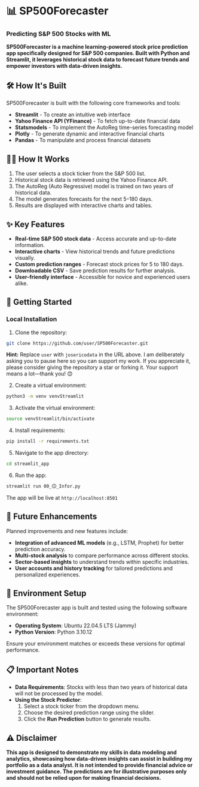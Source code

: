 # 📊 **SP500Forecaster**
### **Predicting S&P 500 Stocks with ML**

**SP500Forecaster is a machine learning-powered stock price prediction app specifically designed for S&P 500 companies. Built with Python and Streamlit, it leverages historical stock data to forecast future trends and empower investors with data-driven insights.**

## 🛠️ **How It's Built**

SP500Forecaster is built with the following core frameworks and tools:

- **Streamlit** - To create an intuitive web interface
- **Yahoo Finance API (YFinance)** - To fetch up-to-date financial data
- **Statsmodels** - To implement the AutoReg time-series forecasting model
- **Plotly** - To generate dynamic and interactive financial charts
- **Pandas** - To manipulate and process financial datasets

## 🧑‍💻 **How It Works**

1. The user selects a stock ticker from the S&P 500 list.
2. Historical stock data is retrieved using the Yahoo Finance API.
3. The AutoReg (Auto Regressive) model is trained on two years of historical data.
4. The model generates forecasts for the next 5–180 days.
5. Results are displayed with interactive charts and tables.

## ✨ **Key Features**

- **Real-time S&P 500 stock data** - Access accurate and up-to-date information.
- **Interactive charts** - View historical trends and future predictions visually.
- **Custom prediction ranges** - Forecast stock prices for 5 to 180 days.
- **Downloadable CSV** - Save prediction results for further analysis.
- **User-friendly interface** - Accessible for novice and experienced users alike.

## 🚀 **Getting Started**

### **Local Installation**

1. Clone the repository:
```bash
git clone https://github.com/user/SP500Forecaster.git
```
**Hint:** Replace `user` with `josericodata` in the URL above. I am deliberately asking you to pause here so you can support my work. If you appreciate it, please consider giving the repository a star or forking it. Your support means a lot—thank you! 😊

2. Create a virtual environment:
```bash
python3 -m venv venvStreamlit
```

3. Activate the virtual environment:
```bash
source venvStreamlit/bin/activate
```

4. Install requirements:
```bash
pip install -r requirements.txt
```

5. Navigate to the app directory:
```bash
cd streamlit_app
```

6. Run the app:
```bash
streamlit run 00_🛈_Infor.py
```

The app will be live at ```http://localhost:8501```

## 🌟 **Future Enhancements**

Planned improvements and new features include:

- **Integration of advanced ML models** (e.g., LSTM, Prophet) for better prediction accuracy.
- **Multi-stock analysis** to compare performance across different stocks.
- **Sector-based insights** to understand trends within specific industries.
- **User accounts and history tracking** for tailored predictions and personalized experiences.

## 🔧 **Environment Setup**

The SP500Forecaster app is built and tested using the following software environment:

- **Operating System**: Ubuntu 22.04.5 LTS (Jammy)
- **Python Version**: Python 3.10.12

Ensure your environment matches or exceeds these versions for optimal performance.


## 📋 **Important Notes**

- **Data Requirements**: Stocks with less than two years of historical data will not be processed by the model.
- **Using the Stock Predictor**:
  1. Select a stock ticker from the dropdown menu.
  2. Choose the desired prediction range using the slider.
  3. Click the **Run Prediction** button to generate results.
  
## ⚠️ **Disclaimer**

**This app is designed to demonstrate my skills in data modeling and analytics, showcasing how data-driven insights can assist in building my portfolio as a data analyst. It is not intended to provide financial advice or investment guidance. The predictions are for illustrative purposes only and should not be relied upon for making financial decisions.**
